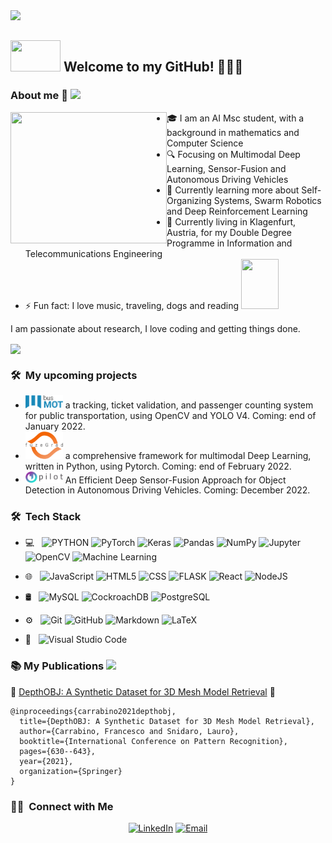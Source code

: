 

<!--
**FrancescoCarrabino/FrancescoCarrabino** is a ✨ _special_ ✨ repository because its `README.md` (this file) appears on your GitHub profile.
-->
<img src="https://c.tenor.com/qA9u4ETE66MAAAAC/hello-there-kenobi.gif"/>

<h2> <img src="https://c.tenor.com/G01xSEkdm7EAAAAd/the-office-thank-you.gif" width="80" height="50" frameBorder="0" class="giphy-embed" allowFullScreen></img>  Welcome to my GitHub! 🚀🚀🚀</h2> 

### About me :crocodile: <img src="https://media.giphy.com/media/WUlplcMpOCEmTGBtBW/giphy.gif" width="30">

<img src="https://i.imgflip.com/1kpwve.jpg" align='left' width="250" height="210"/> 

- 🎓 I am an AI Msc student, with a background in mathematics and Computer Science 
- 🔍 Focusing on Multimodal Deep Learning, Sensor-Fusion and Autonomous Driving Vehicles
-  🌱 Currently learning more about Self-Organizing Systems, Swarm Robotics and Deep Reinforcement Learning
-  📍 Currently living in Klagenfurt, Austria, for my Double Degree Programme in Information and Telecommunications Engineering
- ⚡ Fun fact: I love music, traveling, dogs and reading <img src="https://upload.wikimedia.org/wikipedia/commons/5/58/Dostoevskij_1872.jpg" width="60" height="80" frameBorder="0" class="giphy-embed" allowFullScreen></img>

I am passionate about research, I love coding and getting things done. 

 <img src="https://c.tenor.com/E4RpH1xX4bgAAAAC/cool-computer.gif" align="center"/>

<h3> 🛠 &nbsp;My upcoming projects</h3>

-  <img src="https://github.com/FrancescoCarrabino/FrancescoCarrabino/blob/main/busmot.png" width="60"/> a tracking, ticket validation, and passenger counting system for public transportation, using OpenCV and YOLO V4. Coming: end of January 2022.
- <img src="https://github.com/FrancescoCarrabino/FrancescoCarrabino/blob/main/fuzegrad.png" width="60"/> a comprehensive framework for multimodal Deep Learning, written in Python, using Pytorch. Coming: end of February 2022.
- <img src="https://github.com/FrancescoCarrabino/FrancescoCarrabino/blob/main/o'pilot.png" width="60"/>  An Efficient Deep Sensor-Fusion Approach for Object Detection in Autonomous Driving Vehicles. Coming: December 2022.
 
 <h3> 🛠 &nbsp;Tech Stack</h3>

- 💻 &nbsp;
  ![PYTHON](https://img.shields.io/badge/-Python-333333?style=flat&logo=python)
  ![PyTorch](https://img.shields.io/badge/PyTorch-%23EE4C2C.svg?style=flat-square&logo=PyTorch&logoColor=white)
  ![Keras](https://img.shields.io/badge/Keras-%23D00000.svg?style=flat-square&logo=Keras&logoColor=white)
  ![Pandas](https://img.shields.io/badge/pandas-%23150458.svg?style=flat-square&logo=pandas&logoColor=white)
  ![NumPy](https://img.shields.io/badge/numpy-%23013243.svg?style=flat-square&logo=numpy&logoColor=white)
  ![Jupyter](https://img.shields.io/badge/Jupyter-F37626?style=flat-square&logo=Jupyter&logoColor=white)
  ![OpenCV](https://img.shields.io/badge/-OpenCV-333333?style=flat&logo=OpenCV)
  ![Machine Learning](https://img.shields.io/badge/-ML-333333?style=flat&logo=ML)

- 🌐 &nbsp;
![JavaScript](https://img.shields.io/badge/javascript-%23323330.svg?style=flat-square&logo=javascript&logoColor=%23F7DF1E)
  ![HTML5](https://img.shields.io/badge/-HTML5-333333?style=flat&logo=HTML5)
  ![CSS](https://img.shields.io/badge/-CSS-333333?style=flat&logo=CSS3&logoColor=1572B6)
  ![FLASK](https://img.shields.io/badge/-Flask-333333?style=flat&logo=flask)
  ![React](https://img.shields.io/badge/react-%2320232a.svg?style=flat-square&logo=react&logoColor=%2361DAFB)
  ![NodeJS](https://img.shields.io/badge/node.js-6DA55F?style=flat-square&logo=node.js&logoColor=white)
- 🛢 &nbsp;
  ![MySQL](https://img.shields.io/badge/-MySQL-333333?style=flat&logo=mysql)
  ![CockroachDB](https://img.shields.io/badge/-MongoDB-333333?style=flat&logo=mongodb)
  ![PostgreSQL](https://img.shields.io/badge/-PostgreSQL-333333?style=flat&logo=postgresql)
 
- ⚙️ &nbsp;
  ![Git](https://img.shields.io/badge/-Git-333333?style=flat&logo=git)
  ![GitHub](https://img.shields.io/badge/-GitHub-333333?style=flat&logo=github)
  ![Markdown](https://img.shields.io/badge/-Markdown-333333?style=flat&logo=markdown)
  ![LaTeX](https://img.shields.io/badge/latex-%23008080.svg?style=flat-square&logo=latex&logoColor=white)
- 🔧 &nbsp;
  ![Visual Studio Code](https://img.shields.io/badge/-Visual%20Studio%20Code-333333?style=flat&logo=visual-studio-code&logoColor=007ACC)
  

<h3> 📚 My Publications <img src="https://c.tenor.com/vHwnKMZRZA0AAAAC/beaker-muppets.gif" height="40"/> </h3>

🐴 [DepthOBJ: A Synthetic Dataset for 3D Mesh Model Retrieval](https://link.springer.com/chapter/10.1007%2F978-3-030-68790-8_49?error=cookies_not_supported&code=fba8c1c6-69cb-4c96-84d7-1139ed1f9e3f)  🐴
```
@inproceedings{carrabino2021depthobj,
  title={DepthOBJ: A Synthetic Dataset for 3D Mesh Model Retrieval},
  author={Carrabino, Francesco and Snidaro, Lauro},
  booktitle={International Conference on Pattern Recognition},
  pages={630--643},
  year={2021},
  organization={Springer}
} 
```


  <h3> 🤝🏻 &nbsp;Connect with Me </h3>

<p align="center">
<a href="https://www.linkedin.com/in/francesco-carrabino/"><img alt="LinkedIn" src="https://img.shields.io/badge/LinkedIn -francesco carrabino-blue?style=flat-square&logo=linkedin"></a>
<a href="mailto:francesco.carrabino@gmail.com"><img alt="Email" src="https://img.shields.io/badge/Email-francesco.carrabino@gmail.com-blue?style=flat-square&logo=gmail"></a>
</p>


